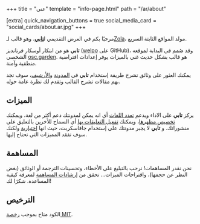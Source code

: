 +++
title = "عني"
template = "info-page.html"
path = "/ar/about"

[extra]
quick_navigation_buttons = true
social_media_card = "social_cards/about.ar.jpg"
+++

مرحبًا بكم في العرض التقديمي ل[**تابي**]، وهو قالب لـ[Zola]، مولد المواقع الثابتة السريع.

**تابي** هو من ابتكار أوسكار فرنانديز ([welpo] على GitHub)، وقد صُمم في البداية لموقعه الشخصي [osc.garden]. هو قالب بشكل حديث غني بالميزات يوفر إعدادات افتراضية منطقية وآمنة.

يمكنك العثور على وثائق تشرح طريقة إستخدام **تابي** في [المدونة] و[الأرشيف]، سوف تجد بهم مقالات تشرح القالب وتقدم لك نظرة عامة حوله.

## الميزات

يركز **تابي** على الاداء ويدعم [تعدد اللغات] أي انه يمكن لمدونتك دعم أكثر من لغة، ويمكنك [تخصيص مظهرها]، ويمكنك [تفعيل التعليقات بها] أي السماح للأخرين بالتعليق على منشوراتك. و **تابي** لا يجبر مدونتك على إستخدام جافاسكربت، حيث انها [إختيارية] ولكنك سوف تفقد المميزات التي تحتاج إليها.

## المساهمة

نحن نقدر المساهمات! نرحب بالتبليغ على الأخطاء، وتحسينات الترجمة أو الوثائق (بغض النظر عن حجمها)، واقتراحات الميزات... تحقق من [إرشادات المساهمة] لمعرفة كيفية المساعدة. شكرًا لك!

## الترخيص

الكود متاح بموجب [رخصة MIT].

[**تابي**]: https://github.com/welpo/tabi
[Zola]: https://www.getzola.org
[welpo]: https://github.com/welpo
[osc.garden]: https://osc.garden
[المدونة]: https://welpo.github.io/tabi/blog
[الأرشيف]: https://welpo.github.io/tabi/archive
[تعدد اللغات]: https://welpo.github.io/tabi/blog/faq-languages
[تخصيص مظهرها]: https://welpo.github.io/tabi/blog/customise-tabi
[تفعيل التعليقات بها]: https://welpo.github.io/tabi/blog/comments
[إختيارية]: https://welpo.github.io/tabi/blog/javascript
[إرشادات المساهمة]: https://github.com/welpo/tabi/blob/main/CONTRIBUTING.md
[رخصة MIT]: https://choosealicense.com/licenses/mit

